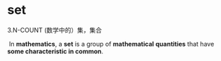 # set

3.N-COUNT (数学中的）集，集合

​	In **mathematics**, a **set** is a group of **mathematical** **quantities** that have **some characteristic in common**.

